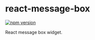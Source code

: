 # react-message-box
[![npm version](https://badge.fury.io/js/react-message-box.svg)](https://badge.fury.io/js/react-message-box)

React message box widget.
